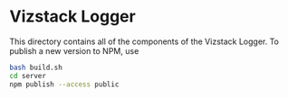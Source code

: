# Vizstack Logger
This directory contains all of the components of the Vizstack Logger. To publish a new version to NPM, use
```bash
bash build.sh
cd server
npm publish --access public
```
